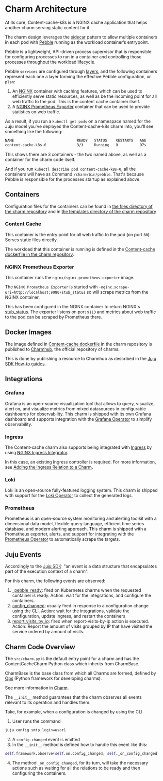 # Charm Architecture

At its core, Content-cache-k8s is a NGINX cache application that helps another charm serving static content for it.

The charm design leverages the [sidecar](https://kubernetes.io/blog/2015/06/the-distributed-system-toolkit-patterns/#example-1-sidecar-containers) pattern to allow multiple containers in each pod with [Pebble](https://juju.is/docs/sdk/pebble) running as the workload container’s entrypoint.

Pebble is a lightweight, API-driven process supervisor that is responsible for configuring processes to run in a container and controlling those processes throughout the workload lifecycle.

Pebble `services` are configured through [layers](https://github.com/canonical/pebble#layer-specification), and the following containers represent each one a layer forming the effective Pebble configuration, or `plan`:

1. An [NGINX](https://www.nginx.com/) container with caching features, which can be used to efficiently serve static resources, as well as be the incoming point for all web traffic to the pod. This is the content cache container itself.
2. A [NGINX Prometheus Exporter](https://github.com/nginxinc/nginx-prometheus-exporter) container that can be used to provide statistics on web traffic.

As a result, if you run a `kubectl get pods` on a namespace named for the Juju model you've deployed the Content-cache-k8s charm into, you'll see something like the following:

```bash
NAME                             READY   STATUS    RESTARTS   AGE
content-cache-k8s-0              3/3     Running   0          97s

```

This shows there are 3 containers - the two named above, as well as a container for the charm code itself.

And if you run `kubectl describe pod content-cache-k8s-0`, all the containers will have as Command ```/charm/bin/pebble```. That's because Pebble is responsible for the processes startup as explained above.

## Containers

Configuration files for the containers can be found in [the files directory of the charm repository](https://github.com/canonical/content-cache-k8s-operator/tree/main/files) and in [the templates directory of the charm repository](https://github.com/canonical/content-cache-k8s-operator/tree/main/templates)

### Content Cache

This container is the entry point for all web traffic to the pod (on port `80`). Serves static files directly.

The workload that this container is running is defined in the [Content-cache dockerfile in the charm repository](https://github.com/canonical/content-cache-k8s-operator/blob/main/content-cache.Dockerfile).

### NGINX Prometheus Exporter

This container runs the `nginx/nginx-prometheus-exporter` image.

The `NGINX Prometheus Exporter` is started with `-nginx.scrape-uri=http://localhost:9080/stub_status` so will scrape metrics from the NGINX container.

This has been configured in the NGINX container to return NGINX's [stub_status](http://nginx.org/en/docs/http/ngx_http_stub_status_module.html). The exporter listens on port `9113` and metrics about web traffic to the pod can be scraped by Prometheus there.

## Docker Images

The image defined in [Content-cache dockerfile](https://github.com/canonical/content-cache-k8s-operator/blob/main/content-cache.Dockerfile) in the charm repository is published to [Charmhub](https://charmhub.io/), the official repository of charms.

This is done by publishing a resource to Charmhub as described in the [Juju SDK How-to guides](https://juju.is/docs/sdk/publishing).

## Integrations

### Grafana

Grafana is an open-source visualization tool that allows to query, visualize, alert on, and visualize metrics from mixed datasources in configurable dashboards for observability. This charm is shipped with its own Grafana dashboard and supports integration with the [Grafana Operator](https://charmhub.io/grafana-k8s) to simplify observability.

### Ingress

The Content-cache charm also supports being integrated with [Ingress](https://kubernetes.io/docs/concepts/services-networking/ingress/#what-is-ingress) by using [NGINX Ingress Integrator](https://charmhub.io/nginx-ingress-integrator/).

In this case, an existing Ingress controller is required. For more information, see [Adding the Ingress Relation to a Charm](https://charmhub.io/nginx-ingress-integrator/docs/adding-ingress-relation).

### Loki

Loki is an open-source fully-featured logging system. This charm is shipped with support for the [Loki Operator](https://charmhub.io/loki-k8s) to collect the generated logs.

### Prometheus

Prometheus is an open-source system monitoring and alerting toolkit with a dimensional data model, flexible query language, efficient time series database, and modern alerting approach. This charm is shipped with a Prometheus exporter, alerts, and support for integrating with the [Prometheus Operator](https://charmhub.io/prometheus-k8s) to automatically scrape the targets.

## Juju Events

Accordingly to the [Juju SDK](https://juju.is/docs/sdk/event): "an event is a data structure that encapsulates part of the execution context of a charm".

For this charm, the following events are observed:

1. [<container name>_pebble_ready](https://juju.is/docs/sdk/container-name-pebble-ready-event): fired on Kubernetes charms when the requested container is ready.
Action: wait for the integrations, and configure the containers.
2. [config_changed](https://juju.is/docs/sdk/config-changed-event): usually fired in response to a configuration change using the CLI.
Action: wait for the integrations, validate the configuration, update Ingress, and restart the containers.
3. [report_visits_by_ip](https://charmhub.io/content-cache-k8s/actions): fired when report-visits-by-ip action is executed.
Action: Report the amount of visits grouped by IP that have visited the service ordered by amount of visits.

## Charm Code Overview

The `src/charm.py` is the default entry point for a charm and has the ContentCacheCharm Python class which inherits from CharmBase.

CharmBase is the base class from which all Charms are formed, defined by [Ops](https://juju.is/docs/sdk/ops) (Python framework for developing charms).

See more information in [Charm](https://juju.is/docs/sdk/constructs#heading--charm).

The `__init__` method guarantees that the charm observes all events relevant to its operation and handles them.

Take, for example, when a configuration is changed by using the CLI.

1. User runs the command
```bash
juju config smtp_login=user1
```
2. A `config-changed` event is emitted
3. In the `__init__` method is defined how to handle this event like this:
```python
self.framework.observe(self.on.config_changed, self._on_config_changed)
```
4. The method `_on_config_changed`, for its turn,  will take the necessary actions such as waiting for all the relations to be ready and then configuring the containers.
